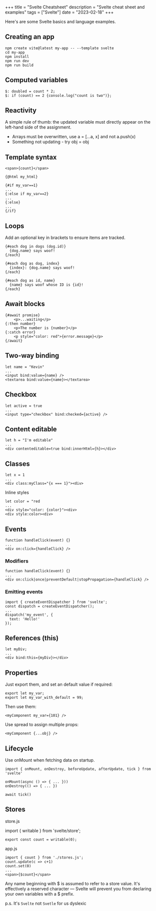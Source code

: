 +++
title = "Svelte Cheatsheet"
description = "Svelte cheat sheet and examples"
tags = ["Svelte"]
date = "2023-02-18"
+++

Here's are some Svelte basics and language examples.

<!--more-->

## Creating an app

```
npm create vite@latest my-app -- --template svelte
cd my-app
npm install
npm run dev
npm run build
```

## Computed variables

```
$: doubled = count * 2;
$: if (count) == 2 {console.log("count is two")};
```

## Reactivity

A simple rule of thumb: the updated variable must directly appear on the left-hand side of the assignment.
- Arrays must be overwritten, use a = [...a, x] and not a.push(x)
- Something not updating - try obj = obj

## Template syntax

```
<span>{count}</span>

{@html my_html}

{#if my_var==1}
...
{:else if my_var==2}
...
{:else}
...
{/if}
```

## Loops

Add an optional key in brackets to ensure items are tracked.
```
{#each dog in dogs (dog.id)}
  {dog.name} says woof!
{/each}

{#each dog as dog, index}
  {index}: {dog.name} says woof!
{/each}

{#each dog as id, name}
  {name} says woof whose ID is {id}!
{/each}
```

## Await blocks

```
{#await promise}
	<p>...waiting</p>
{:then number}
	<p>The number is {number}</p>
{:catch error}
	<p style="color: red">{error.message}</p>
{/await}
```

## Two-way binding

```
let name = "Kevin"
...
<input bind:value={name} />
<textarea bind:value={name}></textarea>
```

## Checkbox

```
let active = true
...
<input type="checkbox" bind:checked={active} />
```

## Content editable

```
let h = "I'm editable"
...
<div contenteditable=true bind:innerHtml={h}></div>
```

## Classes

```
let x = 1
...
<div class:myClass="{x === 1}"><div>
```

Inline styles

```
let color = "red
...
<div style="color: {color}"><div>
<div style:color><div>
```

## Events

```
function handleClick(event) {}
...
<div on:click={handleClick} />
```

### Modifiers

```
function handleClick(event) {}
...
<div on:click|once|preventDefault|stopPropagation={handleClick} />
```

### Emitting events

```
import { createEventDispatcher } from 'svelte';
const dispatch = createEventDispatcher();
...
dispatch('my_event', {
  text: 'Hello!'
});
```

## References (this)

```
let myDiv;
...
<div bind:this={myDiv}></div>
```

## Properties

Just export them, and set an default value if required:
```
export let my_var;
export let my_var_with_default = 99;
```
Then use them:
```
<myComponent my_var={101} />
```
Use spread to assign multiple props:
```
<myComponent {...obj} />
```

## Lifecycle

Use onMount when fetching data on startup.
```
import { onMount, onDestroy, beforeUpdate, afterUpdate, tick } from 'svelte'

onMount(async () => { ... }))
onDestroy(() => { ... })

await tick()
```

## Stores

store.js

import { writable } from 'svelte/store';
```
export const count = writable(0);
```

app.js

```
import { count } from './stores.js';
count.update(c => c+1)
count.set(0)
...
<span>{$count}</span>
```
Any name beginning with $ is assumed to refer to a store value. It's effectively a reserved character — Svelte will prevent you from declaring your own variables with a $ prefix.

p.s. It's `Svelte` not `Svetle` for us dyslexic